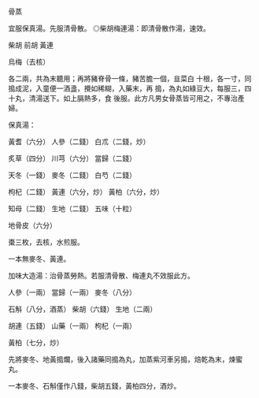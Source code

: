 骨蒸

宜服保真湯。先服清骨散。 ◎柴胡梅連湯：即清骨散作湯，速效。 

柴胡 前胡 黃連 

烏梅（去核）

各二兩，共為末聽用；再將豬脊骨一條，豬苦膽一個，韭菜白 十根，各一寸，同搗成泥，入童便一酒盞，攪如稀糊，入藥末，再 搗，為丸如綠豆大，每服三，四十丸，清湯送下。如上膈熱多，食 後服。此方凡男女骨蒸皆可用之，不專治產婦。 

保真湯：

黃耆（六分） 人參（二錢） 白朮（二錢，炒） 

炙草（四分） 川芎（六分） 當歸（二錢） 

天冬（一錢） 麥冬（二錢） 白芍（二錢） 

枸杞（二錢） 黃連（六分，炒） 黃柏（六分，炒） 

知母（二錢） 生地（二錢） 五味（十粒） 

地骨皮（六分）

棗三枚，去核，水煎服。

一本無麥冬、黃連。 

加味大造湯：治骨蒸勞熱。若服清骨散、梅連丸不效服此方。 

人參（一兩） 當歸（一兩） 麥冬（八分） 

石斛（八分，酒蒸） 柴胡（六錢） 生地（二兩） 

胡連（五錢） 山藥（一兩） 枸杞（一兩） 

黃柏（七分，炒）

先將麥冬、地黃搗爛，後入諸藥同搗為丸，加蒸紫河車另搗，焙乾為末，煉蜜丸。 

一本麥冬、石斛僅作八錢，柴胡五錢，黃柏四分，酒炒。 

